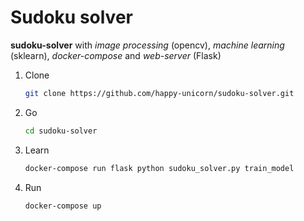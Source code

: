 # Sudoku solver 
**sudoku-solver** with *image processing* (opencv), *machine learning* (sklearn), *docker-compose* and *web-server* (Flask)

1. Clone
    ```bash
    git clone https://github.com/happy-unicorn/sudoku-solver.git
    ```
2. Go
    ```bash
    cd sudoku-solver
    ```
3. Learn
    ```bash
    docker-compose run flask python sudoku_solver.py train_model
    ```
4. Run
    ```bash
    docker-compose up
    ```
